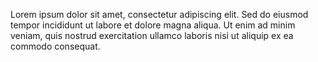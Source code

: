 <script context="module" lang="ts">
    import type { BlogFrontmatter } from '$lib/blog/types';

    export const metadata: BlogFrontmatter = {
        title: 'Example Post',
        date: '2023-11-12'
    }
</script>

<p>Lorem ipsum dolor sit amet, consectetur adipiscing elit. Sed do eiusmod tempor incididunt ut labore et dolore magna aliqua. Ut enim ad minim veniam, quis nostrud exercitation ullamco laboris nisi ut aliquip ex ea commodo consequat.</p>



